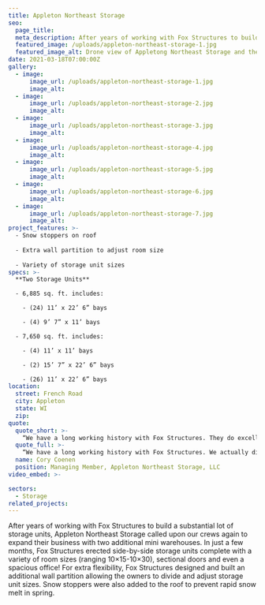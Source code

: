 ```yaml
---
title: Appleton Northeast Storage
seo:
  page_title:
  meta_description: After years of working with Fox Structures to build storage units, Appleton Northeast Storage called again to build two additional mini-warehouses.
  featured_image: /uploads/appleton-northeast-storage-1.jpg
  featured_image_alt: Drone view of Appletong Northeast Storage and their 18 storage buildings
date: 2021-03-18T07:00:00Z
gallery: 
  - image: 
      image_url: /uploads/appleton-northeast-storage-1.jpg
      image_alt:
  - image: 
      image_url: /uploads/appleton-northeast-storage-2.jpg
      image_alt:
  - image: 
      image_url: /uploads/appleton-northeast-storage-3.jpg
      image_alt:
  - image: 
      image_url: /uploads/appleton-northeast-storage-4.jpg
      image_alt:
  - image: 
      image_url: /uploads/appleton-northeast-storage-5.jpg
      image_alt:
  - image: 
      image_url: /uploads/appleton-northeast-storage-6.jpg
      image_alt:
  - image: 
      image_url: /uploads/appleton-northeast-storage-7.jpg
      image_alt:
project_features: >-
  - Snow stoppers on roof
  
  - Extra wall partition to adjust room size
  
  - Variety of storage unit sizes
specs: >-
  **Two Storage Units**

  - 6,885 sq. ft. includes:

    - (24) 11’ x 22’ 6” bays

    - (4) 9’ 7” x 11’ bays

  - 7,650 sq. ft. includes:

    - (4) 11’ x 11’ bays

    - (2) 15’ 7” x 22’ 6” bays

    - (26) 11’ x 22’ 6” bays
location:
  street: French Road
  city: Appleton
  state: WI
  zip:
quote:
  quote_short: >-
    “We have a long working history with Fox Structures. They do excellent work, provide great customer service and their crews are friendly and professional.”
  quote_full: >-
    “We have a long working history with Fox Structures. We actually didn’t even send the bid out to anyone else for this project. They were our first choice. We would absolutely recommend Fox Structures to others! They do excellent work, provide great customer service and their crews are friendly and professional.”
  name: Cory Coenen
  position: Managing Member, Appleton Northeast Storage, LLC
video_embed: >-

sectors:
  - Storage
related_projects: 
---
```


After years of working with Fox Structures to build a substantial lot of storage units, Appleton Northeast Storage called upon our crews again to expand their business with two additional mini warehouses. In just a few months, Fox Structures erected side-by-side storage units complete with a variety of room sizes (ranging 10×15-10×30), sectional doors and even a spacious office! For extra flexibility, Fox Structures designed and built an additional wall partition allowing the owners to divide and adjust storage unit sizes. Snow stoppers were also added to the roof to prevent rapid snow melt in spring.
